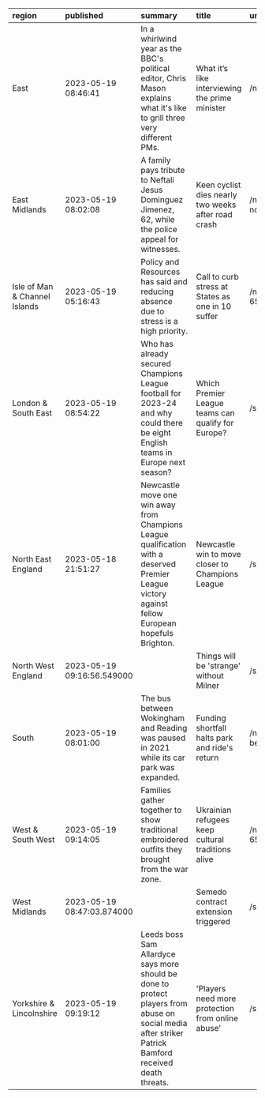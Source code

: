 | region                        | published                  | summary                                                                                                                                               | title                                               | url                                        |   summary_compound_score |   title_compound_score |   summary_minus_title |
|:------------------------------|:---------------------------|:------------------------------------------------------------------------------------------------------------------------------------------------------|:----------------------------------------------------|:-------------------------------------------|-------------------------:|-----------------------:|----------------------:|
| East                          | 2023-05-19 08:46:41        | In a whirlwind year as the BBC's political editor, Chris Mason explains what it's like to grill three very different PMs.                             | What it’s like interviewing the prime minister      | /news/uk-politics-65645060                 |                   0.3612 |                 0.3612 |                0      |
| East Midlands                 | 2023-05-19 08:02:08        | A family pays tribute to Neftali Jesus Dominguez Jimenez, 62, while the police appeal for witnesses.                                                  | Keen cyclist dies nearly two weeks after road crash | /news/uk-england-northamptonshire-65644352 |                   0      |                -0.0516 |               -0.0516 |
| Isle of Man & Channel Islands | 2023-05-19 05:16:43        | Policy and Resources has said and reducing absence due to stress is a high priority.                                                                  | Call to curb stress at States as one in 10 suffer   | /news/uk-england-devon-65641981            |                  -0.4215 |                -0.743  |               -0.3215 |
| London & South East           | 2023-05-19 08:54:22        | Who has already secured Champions League football for 2023-24 and why could there be eight English teams in Europe next season?                       | Which Premier League teams can qualify for Europe?  | /sport/football/65443681                   |                   0.7269 |                 0      |               -0.7269 |
| North East England            | 2023-05-18 21:51:27        | Newcastle move one win away from Champions League qualification with a deserved Premier League victory against fellow European hopefuls Brighton.     | Newcastle win to move closer to Champions League    | /sport/football/64686319                   |                   0.802  |                 0.802  |                0      |
| North West England            | 2023-05-19 09:16:56.549000 |                                                                                                                                                       | Things will be 'strange' without Milner             | /sport/articles/czvk2vggj2jo               |                   0      |                 0      |                0      |
| South                         | 2023-05-19 08:01:00        | The bus between Wokingham and Reading was paused in 2021 while its car park was expanded.                                                             | Funding shortfall halts park and ride's return      | /news/uk-england-berkshire-65644152        |                   0      |                 0      |                0      |
| West & South West             | 2023-05-19 09:14:05        | Families gather together to show traditional embroidered outfits they brought from the war zone.                                                      | Ukrainian refugees keep cultural traditions alive   | /news/uk-england-wiltshire-65637612        |                  -0.5994 |                 0.3818 |                0.9812 |
| West Midlands                 | 2023-05-19 08:47:03.874000 |                                                                                                                                                       | Semedo contract extension triggered                 | /sport/articles/c51p9n9y420o               |                   0      |                 0      |                0      |
| Yorkshire & Lincolnshire      | 2023-05-19 09:19:12        | Leeds boss Sam Allardyce says more should be done to protect players from abuse on social media after striker Patrick Bamford received death threats. | 'Players need more protection from online abuse'    | /sport/football/65645336                   |                  -0.8519 |                -0.6369 |                0.215  |